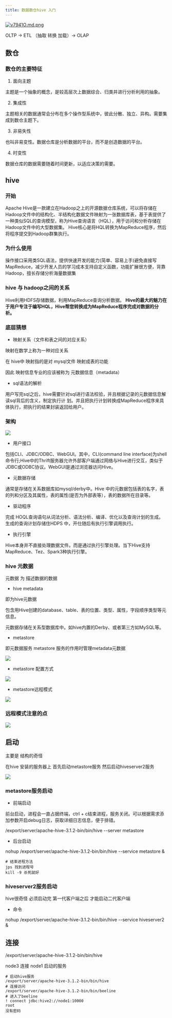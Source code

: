 ```yaml
---
title: 数据数仓hive 入门
---
```


[![v7941O.md.png](https://s1.ax1x.com/2022/09/05/v7941O.md.png)](https://imgse.com/i/v7941O)

OLTP -> ETL （抽取 转换 加载）-> OLAP

## 数仓

### 数仓的主要特征

1. 面向主题

主题是一个抽象的概念，是较高层次上数据综合、归类并进行分析利用的抽象。

2. 集成性

主题相关的数据通常会分布在多个操作型系统中，彼此分散、独立、异构。需要集成到数仓主题下。

3. 非易失性

也叫非易变性。数据仓库是分析数据的平台，而不是创造数据的平台。

4. 时变性

数据仓库的数据需要随着时间更新，以适应决策的需要。

## hive

### 开始

Apache Hive是一款建立在Hadoop之上的开源数据仓库系统，可以将存储在Hadoop文件中的结构化、半结构化数据文件映射为一张数据库表，基于表提供了一种类似SQL的查询模型，称为Hive查询语言（HQL），用于访问和分析存储在Hadoop文件中的大型数据集。
Hive核心是将HQL转换为MapReduce程序，然后将程序提交到Hadoop群集执行。

### 为什么使用

操作接口采用类SQL语法，提供快速开发的能力(简单、容易上手)避免直接写MapReduce，减少开发人员的学习成本支持自定义函数，功能扩展很方便，背靠Hadoop，擅长存储分析海量数据集

### hive 与 hadoop之间的关系

Hive利用HDFS存储数据，利用MapReduce查询分析数据。
**Hive的最大的魅力在于用户专注于编写HQL，Hive帮您转换成为MapReduce程序完成对数据的分析。**

### 底层猜想

- 映射关系（文件和表之间的对应关系）

映射在数学上称为一种对应关系

在 hive中 映射指的是对 mysql文件 映射成表的功能

因此 映射信息专业的应该被称为 元数据信息（metadata）

- sql语法的解析

用户写完sql之后，hive需要针对sql进行语法校验，并且根据记录的元数据信息解读sql背后的含义，制定执行计
划。并且把执行计划转换成MapReduce程序来具体执行，把执行的结果封装返回给用户。

### 架构

[![](https://s1.ax1x.com/2022/09/05/v79h9K.md.png)](https://imgse.com/i/v79h9K)

- 用户接口

包括CLI、JDBC/ODBC、WebGUI。其中，CLI(command line interface)为shell命令行;Hive中的Thrift服务器允许外部客户端通过网络与Hive进行交互，类似于JDBC或ODBC协议。WebGUI是通过浏览器访问Hive。

- 元数据存储

通常是存储在关系数据库如mysql/derby中。Hive 中的元数据包括表的名字，表的列和分区及其属性，表的属性(是否为外部表等），表的数据所在目录等。

- 驱动程序

完成 HOQL查询语句从词法分析、语法分析、编译、优化以及查询计划的生成。生成的查询计划存储住HDPS 中，开仕随后有执行引擎调用执行。

- 执行引擎

Hive本身并不直接处理数据文件。而是通过执行引擎处理。当下Hive支持MapReduce、Tez、Spark3种执行引擎。

### hive 元数据

元数据 为 描述数据的数据

- hive metadata

即为hive元数据

包含用Hive创建的database、table、表的位置、类型、属性，字段顺序类型等元信息。

元数据存储在关系型数据库中。如hive内置的Derby、或者第三方如MySQL等。

- metastore

即元数据服务 metastore 服务的作用时管理metadata元数据

[![](https://s1.ax1x.com/2022/09/07/vH3C0s.md.png)](https://imgse.com/i/vH3C0s)

- metastore 配置方式

[![](https://s1.ax1x.com/2022/09/07/vH3Fkq.md.png)](https://imgse.com/i/vH3Fkq)

- metastore远程模式

[![](https://s1.ax1x.com/2022/09/07/vH3P7n.md.png)](https://imgse.com/i/vH3P7n)

### 远程模式注意的点

[![](https://s1.ax1x.com/2022/09/07/vH39mj.md.png)](https://imgse.com/i/vH39mj)

## 启动

主要是 结构的奇怪

在hive 安装的服务器上 首先启动metastore服务 然后启动hiveserver2服务

[![](https://s1.ax1x.com/2022/09/07/vHNlAH.md.png)](https://imgse.com/i/vHNlAH)

### metastore服务启动

- 前端启动

前台启动，进程会一直占据终端，ctrl + c结束进程，服务关闭。可以根据需求添加参数开启debug日志，获取详细日志信息，便于排错。

/export/server/apache-hive-3.1.2-bin/bin/hive --server metastore

- 后台启动

 nohup /export/server/apache-hive-3.1.2-bin/bin/hive --service metastore &

  ```shell
  # 结束进程方法
  jps 找到进程号
  kill -9 杀死就好
  ```

  

### hiveserver2服务启动

hive很奇怪 必须启动完 第一代客户端之后 才能启动二代客户端

- 命令

nohup /export/server/apache-hive-3.1.2-bin/bin/hive --service hiveserver2 &

## 连接 

/export/server/apache-hive-3.1.2-bin/bin/hive

node3 连接 node1 启动的服务

```shell
# 启动hive服务
/export/server/apache-hive-3.1.2-bin/bin/hive
# 连接访问
/export/server/apache-hive-3.1.2-bin/bin/beeline
# 进入了beeline
! connect jdbc:hive2://node1:10000
root 
没有密码
```


